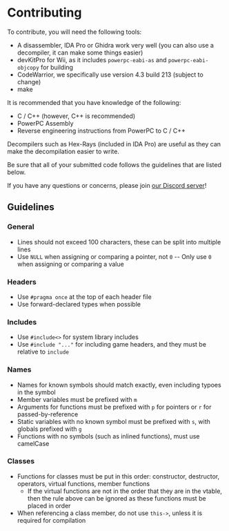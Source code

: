 # Contributing

To contribute, you will need the following tools:

* A disassembler, IDA Pro or Ghidra work very well (you can also use a decompiler, it can make some things easier)
* devKitPro for Wii, as it includes `powerpc-eabi-as` and `powerpc-eabi-objcopy` for building
* CodeWarrior, we specifically use version 4.3 build 213 (subject to change)
* make

It is recommended that you have knowledge of the following:

* C / C++ (however, C++ is recommended)
* PowerPC Assembly
* Reverse engineering instructions from PowerPC to C / C++

Decompilers such as Hex-Rays (included in IDA Pro) are useful as they can make the decompilation easier to write.

Be sure that all of your submitted code follows the guidelines that are listed below.

If you have any questions or concerns, please join [our Discord server](https://discord.gg/k7ZKzSDsVq)!

## Guidelines

### General

* Lines should not exceed 100 characters, these can be split into multiple lines
* Use `NULL` when assigning or comparing a pointer, not `0` -- Only use `0` when assigning or comparing a value

### Headers

* Use `#pragma once` at the top of each header file
* Use forward-declared types when possible


### Includes

* Use `#include<>` for system library includes
* Use `#include "..."` for including game headers, and they must be relative to `include`

### Names

* Names for known symbols should match exactly, even including typoes in the symbol
* Member variables must be prefixed with `m`
* Arguments for functions must be prefixed with `p` for pointers or `r` for passed-by-reference
* Static variables with no known symbol must be prefixed with `s`, with globals prefixed with `g`
* Functions with no symbols (such as inlined functions), must use camelCase

### Classes

* Functions for classes must be put in this order: constructor, destructor, operators, virtual functions, member functions
    * If the virtual functions are not in the order that they are in the vtable, then the rule above can be ignored as these functions must be placed in order
* When referencing a class member, do not use `this->`, unless it is required for compilation